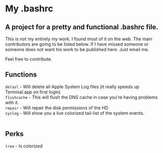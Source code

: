 My .bashrc
=========
A project for a pretty and functional .bashrc file. 
---------------------------------------------------

This is not my entirely my work. I found most of it on the web. 
The main contributors are going to be listed below. If I have missed someone or someone does not want his work to be 
published here. Just email me. 

Feel free to contribute.

Functions
---------
`delasl` - Will delete all Apple System Log files (it really speeds up Terminal.app on first login) <br/>
`flushcache` - This will flush the DNS cache in case you're having problems with it. <br/>
`repair` - Will repair the disk permissions of the HD <br/>
`syslog` - Will show you a live colorized tail-list of the system events. <br/>
<br/>


Perks
-----
`tree` - Is colorized